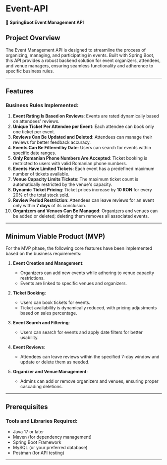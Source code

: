 # Event-API   
🌱 **SpringBoot Event Management API**

## Project Overview  
The Event Management API is designed to streamline the process of organizing, managing, and participating in events. Built with Spring Boot, this API provides a robust backend solution for event organizers, attendees, and venue managers, ensuring seamless functionality and adherence to specific business rules.

---

## Features  
### Business Rules Implemented:
1. **Event Rating Is Based on Reviews**: Events are rated dynamically based on attendees' reviews.
2. **Unique Ticket Per Attendee per Event**: Each attendee can book only one ticket per event.
3. **Reviews Can Be Updated and Deleted**: Attendees can manage their reviews for better feedback accuracy.
4. **Events Can Be Filtered by Date**: Users can search for events within specific date ranges.
5. **Only Romanian Phone Numbers Are Accepted**: Ticket booking is restricted to users with valid Romanian phone numbers.
6. **Events Have Limited Tickets**: Each event has a predefined maximum number of tickets available.
7. **Venue Capacity Limits Tickets**: The maximum ticket count is automatically restricted by the venue's capacity.
8. **Dynamic Ticket Pricing**: Ticket prices increase by **10 RON** for every 20% of the total stock sold.
9. **Review Period Restriction**: Attendees can leave reviews for an event only within **7 days** of its conclusion.
10. **Organizers and Venues Can Be Managed**: Organizers and venues can be added or deleted; deleting them removes all associated events.

---

## Minimum Viable Product (MVP)
For the MVP phase, the following core features have been implemented based on the business requirements:

1. **Event Creation and Management**:
   - Organizers can add new events while adhering to venue capacity restrictions.
   - Events are linked to specific venues and organizers.

2. **Ticket Booking**:
   - Users can book tickets for events.
   - Ticket availability is dynamically reduced, with pricing adjustments based on sales percentage.

3. **Event Search and Filtering**:
   - Users can search for events and apply date filters for better usability.

4. **Event Reviews**:
   - Attendees can leave reviews within the specified 7-day window and update or delete them as needed.

5. **Organizer and Venue Management**:
   - Admins can add or remove organizers and venues, ensuring proper cascading deletions.

---

## Prerequisites  
### Tools and Libraries Required:
- Java 17 or later
- Maven (for dependency management)
- Spring Boot Framework
- MySQL (or your preferred database)
- Postman (for API testing)

---
